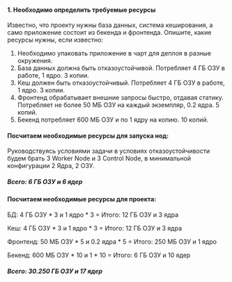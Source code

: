 #### 1. Необходимо определить требуемые ресурсы

Известно, что проекту нужны база данных, система кеширования, а само приложение состоит из бекенда и фронтенда. Опишите, какие ресурсы нужны, если известно:

1. Необходимо упаковать приложение в чарт для деплоя в разные окружения. 
2. База данных должна быть отказоустойчивой. Потребляет 4 ГБ ОЗУ в работе, 1 ядро. 3 копии. 
3. Кеш должен быть отказоустойчивый. Потребляет 4 ГБ ОЗУ в работе, 1 ядро. 3 копии. 
4. Фронтенд обрабатывает внешние запросы быстро, отдавая статику. Потребляет не более 50 МБ ОЗУ на каждый экземпляр, 0.2 ядра. 5 копий. 
5. Бекенд потребляет 600 МБ ОЗУ и по 1 ядру на копию. 10 копий.

 #### Посчитаем необходимые ресурсы для запуска нод:
 
 Руководствуясь условиями задачи в условиях отказоустойчивости будем брать 3 Worker Node и 3 Control Node, в минимальной конфигурации 2 Ядра, 2 ОЗУ.

 ##### Всего: 6 ГБ ОЗУ и 6 ядер


 #### Посчитаем необходимые ресурсы для проекта:

 БД: 4 ГБ ОЗУ * 3 и 1 ядро * 3          = Итого: 12 ГБ ОЗУ и 3 ядра
 
 Кеш: 4 ГБ ОЗУ * 3 и 1 ядро * 3         = Итого: 12 ГБ ОЗУ и 3 ядра
 
 Фронтенд: 50 МБ ОЗУ * 5 и 0.2 ядра * 5 = Итого: 250 МБ ОЗУ и 1 ядро
 
 Бекенд: 600 МБ ОЗУ * 10 и 1 * 10       = Итого: 6 ГБ ОЗУ и 10 ядер
 
 ##### Всего: 30.250 ГБ ОЗУ и 17 ядер


 

 
